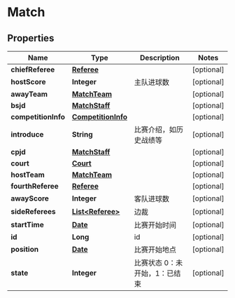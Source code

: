 
# Match

## Properties
Name | Type | Description | Notes
------------ | ------------- | ------------- | -------------
**chiefReferee** | [**Referee**](Referee.md) |  |  [optional]
**hostScore** | **Integer** | 主队进球数 |  [optional]
**awayTeam** | [**MatchTeam**](MatchTeam.md) |  |  [optional]
**bsjd** | [**MatchStaff**](MatchStaff.md) |  |  [optional]
**competitionInfo** | [**CompetitionInfo**](CompetitionInfo.md) |  |  [optional]
**introduce** | **String** | 比赛介绍，如历史战绩等 |  [optional]
**cpjd** | [**MatchStaff**](MatchStaff.md) |  |  [optional]
**court** | [**Court**](Court.md) |  |  [optional]
**hostTeam** | [**MatchTeam**](MatchTeam.md) |  |  [optional]
**fourthReferee** | [**Referee**](Referee.md) |  |  [optional]
**awayScore** | **Integer** | 客队进球数 |  [optional]
**sideReferees** | [**List&lt;Referee&gt;**](Referee.md) | 边裁 |  [optional]
**startTime** | [**Date**](Date.md) | 比赛开始时间 |  [optional]
**id** | **Long** | id |  [optional]
**position** | [**Date**](Date.md) | 比赛开始地点 |  [optional]
**state** | **Integer** | 比赛状态 0：未开始，1：已结束 |  [optional]



